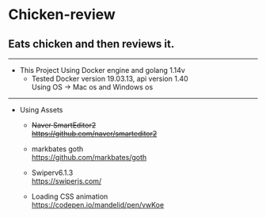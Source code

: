 # Chicken-review


## Eats chicken and then reviews it.

---

- This Project Using Docker engine and golang 1.14v
    - Tested Docker version 19.03.13, api version 1.40  
    Using OS -> Mac os and Windows os
***

- Using Assets 

    - ~~Naver SmartEditor2  
    https://github.com/naver/smarteditor2~~

    - markbates goth  
    https://github.com/markbates/goth

    - Swiperv6.1.3  
    https://swiperjs.com/

    - Loading CSS animation   
    https://codepen.io/mandelid/pen/vwKoe